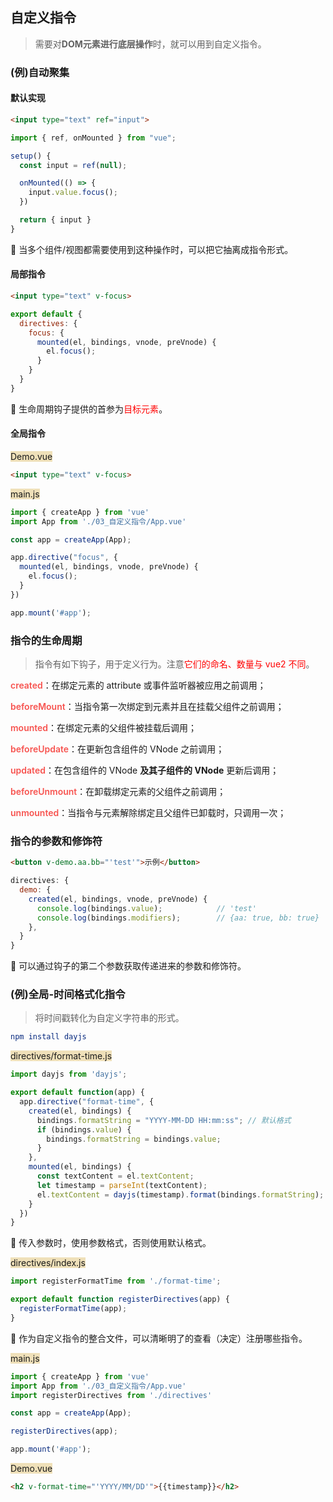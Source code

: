 ## 自定义指令

> 需要对**DOM元素进行底层操作**时，就可以用到自定义指令。



### (例)自动聚集

#### 默认实现

```html
<input type="text" ref="input">
```

```javascript
import { ref, onMounted } from "vue";

setup() {
  const input = ref(null);

  onMounted(() => {
    input.value.focus();
  })

  return { input }
}
```

:turtle: 当多个组件/视图都需要使用到这种操作时，可以把它抽离成指令形式。



#### 局部指令

```html
<input type="text" v-focus>
```

```javascript
export default {
  directives: {
    focus: {
      mounted(el, bindings, vnode, preVnode) {
        el.focus();
      }
    }
  }
}
```

:whale: 生命周期钩子提供的首参为<span style="color: #ff0000">目标元素</span>。



#### 全局指令

<span style="background: #efe0b9">Demo.vue</span>

```html
<input type="text" v-focus>
```

<span style="background: #efe0b9">main.js</span>

```javascript
import { createApp } from 'vue'
import App from './03_自定义指令/App.vue'

const app = createApp(App);

app.directive("focus", {
  mounted(el, bindings, vnode, preVnode) {
    el.focus();
  }
})

app.mount('#app');
```



### 指令的生命周期

> 指令有如下钩子，用于定义行为。注意<span style="color: #ff0000">它们的命名、数量与 vue2 不同</span>。

<span style="color: #f7534f;font-weight:600">created</span>：在绑定元素的 attribute 或事件监听器被应用之前调用；

<span style="color: #f7534f;font-weight:600">beforeMount</span>：当指令第一次绑定到元素并且在挂载父组件之前调用；

<span style="color: #f7534f;font-weight:600">mounted</span>：在绑定元素的父组件被挂载后调用；

<span style="color: #f7534f;font-weight:600">beforeUpdate</span>：在更新包含组件的 VNode 之前调用；

<span style="color: #f7534f;font-weight:600">updated</span>：在包含组件的 VNode **及其子组件的 VNode** 更新后调用；

<span style="color: #f7534f;font-weight:600">beforeUnmount</span>：在卸载绑定元素的父组件之前调用；

<span style="color: #f7534f;font-weight:600">unmounted</span>：当指令与元素解除绑定且父组件已卸载时，只调用一次；



### 指令的参数和修饰符

```html
<button v-demo.aa.bb="'test'">示例</button>
```

```javascript
directives: {
  demo: {
    created(el, bindings, vnode, preVnode) {
      console.log(bindings.value);            // 'test'
      console.log(bindings.modifiers);        // {aa: true, bb: true}
    },
  }
}
```

:turtle: 可以通过钩子的第二个参数获取传递进来的参数和修饰符。



### (例)全局-时间格式化指令

> 将时间戳转化为自定义字符串的形式。

```elm
npm install dayjs
```

<span style="background: #efe0b9">directives/format-time.js</span>

```javascript
import dayjs from 'dayjs';

export default function(app) {
  app.directive("format-time", {
    created(el, bindings) {
      bindings.formatString = "YYYY-MM-DD HH:mm:ss"; // 默认格式
      if (bindings.value) {
        bindings.formatString = bindings.value;
      }
    },
    mounted(el, bindings) {
      const textContent = el.textContent;
      let timestamp = parseInt(textContent);
      el.textContent = dayjs(timestamp).format(bindings.formatString);
    }
  })
}
```

:whale: 传入参数时，使用参数格式，否则使用默认格式。

<span style="background: #efe0b9">directives/index.js</span>

```javascript
import registerFormatTime from './format-time';

export default function registerDirectives(app) {
  registerFormatTime(app);
}
```

:whale: 作为自定义指令的整合文件，可以清晰明了的查看（决定）注册哪些指令。

<span style="background: #efe0b9">main.js</span>

```javascript
import { createApp } from 'vue'
import App from './03_自定义指令/App.vue'
import registerDirectives from './directives'

const app = createApp(App);

registerDirectives(app);

app.mount('#app');
```

<span style="background: #efe0b9">Demo.vue</span>

```html
<h2 v-format-time="'YYYY/MM/DD'">{{timestamp}}</h2>
```





